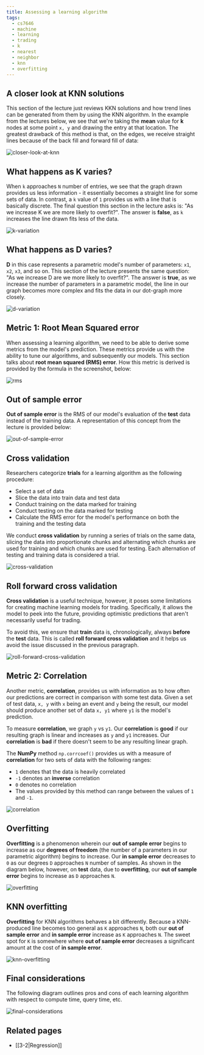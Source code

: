```yaml
---
title: Assessing a learning algorithm
tags:
  - cs7646
  - machine
  - learning
  - trading
  - k
  - nearest
  - neighbor
  - knn
  - overfitting
---
```


## A closer look at KNN solutions

This section of the lecture just reviews KKN solutions and how trend lines can
be generated from them by using the KNN algorithm. In the example from the
lectures below, we see that we're taking the **mean** value for **k** nodes at
some point `x, y` and drawing the entry at that location. The greatest drawback
of this method is that, on the edges, we receive straight lines because of the
back fill and forward fill of data:

![closer-look-at-knn](closer-look-at-knn.png)

## What happens as K varies?

When `k` approaches `N` number of entries, we see that the graph drawn provides
us less information - it essentially becomes a straight line for some sets of
data. In contrast, a `k` value of `1` provides us with a line that is basically
discrete. The final question this section in the lecture asks is: "As we
increase K we are more likely to overfit?". The answer is **false**, as `k`
increases the line drawn fits less of the data.

![k-variation](k-variation.png)

## What happens as D varies?

**D** in this case represents a parametric model's number of parameters: `x1`,
`x2`, `x3`, and so on. This section of the lecture presents the same question:
"As we increase D are we more likely to overfit?". The answer is **true**, as we
increase the number of parameters in a parametric model, the line in our graph
becomes more complex and fits the data in our dot-graph more closely.

![d-variation](d-variation.png)

## Metric 1: Root Mean Squared error

When assessing a learning algorithm, we need to be able to derive some metrics
from the model's prediction. These metrics provide us with the ability to tune
our algorithms, and subsequently our models. This section talks about **root
mean squared (RMS) error**. How this metric is derived is provided by the
formula in the screenshot, below:

![rms](rms.png)

## Out of sample error

**Out of sample error** is the RMS of our model's evaluation of the **test**
data instead of the training data. A representation of this concept from the
lecture is provided below:

![out-of-sample-error](out-of-sample-error.png)

## Cross validation

Researchers categorize **trials** for a learning algorithm as the following
procedure:

- Select a set of data
- Slice the data into train data and test data
- Conduct training on the data marked for training
- Conduct testing on the data marked for testing
- Calculate the RMS error for the model's performance on both the training and
  the testing data

We conduct **cross validation** by running a series of trials on the same data,
slicing the data into proportionate chunks and alternating which chunks are used
for training and which chunks are used for testing. Each alternation of testing
and training data is considered a trial.

![cross-validation](cross-validation.png)

## Roll forward cross validation

**Cross validation** is a useful technique, however, it poses some limitations
for creating machine learning models for trading. Specifically, it allows the
model to peek into the future, providing optimistic predictions that aren't
necessarily useful for trading.

To avoid this, we ensure that **train** data is, chronologically, always
**before** the **test** data. This is called **roll forward cross validation**
and it helps us avoid the issue discussed in the previous paragraph.

![roll-forward-cross-validation](roll-forward-cross-validation.png)

## Metric 2: Correlation

Another metric, **correlation**, provides us with information as to how often
our predictions are correct in comparison with some test data. Given a set of
test data, `x, y` with `x` being an event and `y` being the result, our model
should produce another set of data `x, y1` where `y1` is the model's prediction.

To measure **correlation**, we graph `y` vs `y1`. Our **correlation** is
**good** if our resulting graph is linear and increases as `y` and `y1`
increases. Our **correlation** is **bad** if there doesn't seem to be any
resulting linear graph.

The **NumPy** method `np.corrcoef()` provides us with a measure of
**correlation** for two sets of data with the following ranges:

- `1` denotes that the data is heavily correlated
- `-1` denotes an **inverse** correlation
- `0` denotes no correlation
- The values provided by this method can range between the values of `1` and
  `-1`.

![correlation](correlation.png)

## Overfitting

**Overfitting** is a phenomenon wherein our **out of sample error** begins to
increase as our **degrees of freedom** (the number of a parameters in our
parametric algorithm) begins to increase. Our **in sample error** decreases to
`0` as our degrees `D` approaches `N` number of samples. As shown in the diagram
below, however, on **test** data, due to **overfitting**, our **out of sample
error** begins to increase as `D` approaches `N`.

![overfitting](overfitting.png)

## KNN overfitting

**Overfitting** for KNN algorithms behaves a bit differently. Because a
KNN-produced line becomes too general as `K` approaches `N`, both our **out of
sample error** and **in sample error** increase as `K` approaches `N`. The sweet
spot for `K` is somewhere where **out of sample error** decreases a significant
amount at the cost of **in sample error**.

![knn-overfitting](knn-overfitting.png)

## Final considerations

The following diagram outlines pros and cons of each learning algorithm with
respect to compute time, query time, etc.

![final-considerations](final-considerations.png)

## Related pages

- [[3-2|Regression]]
